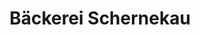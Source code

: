 ---
title: "Bäckerei Schernekau"
url: /koethen-anhalt/baeckerei-schernekau-weintraubenstrasse/
shop: Bäckerei
---